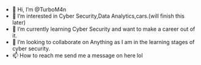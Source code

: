 - 👋 Hi, I’m @TurboM4n
- 👀 I’m interested in Cyber Security,Data Analytics,cars.(will finish this later)
- 🌱 I’m currently learning Cyber Security and want to make a career out of it.
- 💞️ I’m looking to collaborate on Anything as I am in the learning stages of cyber security.
- 📫 How to reach me send me a message on here lol

<!---
TurboM4n/TurboM4n is a ✨ special ✨ repository because its `README.md` (this file) appears on your GitHub profile.
You can click the Preview link to take a look at your changes.
--->
